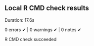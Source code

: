 ## Local R CMD check results

Duration: 17.6s

0 errors ✔ | 0 warnings ✔ | 0 notes ✔

R CMD check succeeded
